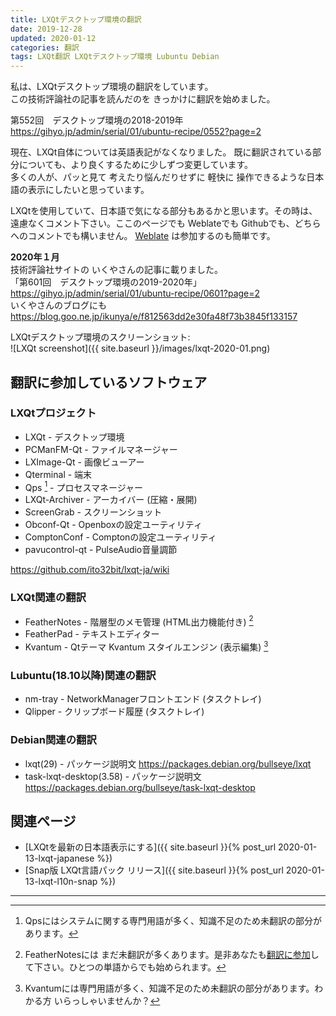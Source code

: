 ```yaml
---
title: LXQtデスクトップ環境の翻訳
date: 2019-12-28
updated: 2020-01-12
categories: 翻訳
tags: LXQt翻訳 LXQtデスクトップ環境 Lubuntu Debian
---
```


私は、LXQtデスクトップ環境の翻訳をしています。  
この技術評論社の記事を読んだのを きっかけに翻訳を始めました。

第552回　デスクトップ環境の2018-2019年  
<https://gihyo.jp/admin/serial/01/ubuntu-recipe/0552?page=2>

現在、LXQt自体については英語表記がなくなりました。
既に翻訳されている部分についても、より良くするために少しずつ変更しています。  
多くの人が、パッと見て 考えたり悩んだりせずに 軽快に 操作できるような日本語の表示にしたいと思っています。

LXQtを使用していて、日本語で気になる部分もあるかと思います。その時は、遠慮なくコメント下さい。ここのページでも Weblateでも Githubでも、どちらへのコメントでも構いません。
[Weblate](https://weblate.lxqt.org/engage/lxqt/) は参加するのも簡単です。

**2020年１月**  
技術評論社サイトの いくやさんの記事に載りました。  
「第601回　デスクトップ環境の2019-2020年」 <https://gihyo.jp/admin/serial/01/ubuntu-recipe/0601?page=2>  
いくやさんのブログにも <https://blog.goo.ne.jp/ikunya/e/f812563dd2e30fa48f73b3845f133157>  

LXQtデスクトップ環境のスクリーンショット:  
![LXQt screenshot]({{ site.baseurl }}/images/lxqt-2020-01.png)

## 翻訳に参加しているソフトウェア

### LXQtプロジェクト
- LXQt - デスクトップ環境
- PCManFM-Qt - ファイルマネージャー
- LXImage-Qt - 画像ビューアー
- Qterminal - 端末
- Qps [^qps] - プロセスマネージャー
- LXQt-Archiver - アーカイバー (圧縮・展開)
- ScreenGrab - スクリーンショット
- Obconf-Qt - Openboxの設定ユーティリティ
- ComptonConf - Comptonの設定ユーティリティ
- pavucontrol-qt - PulseAudio音量調節

<https://github.com/ito32bit/lxqt-ja/wiki>  

[^qps]: Qpsにはシステムに関する専門用語が多く、知識不足のため未翻訳の部分があります。

### LXQt関連の翻訳
- FeatherNotes - 階層型のメモ管理 (HTML出力機能付き)  [^n]
- FeatherPad - テキストエディター
- Kvantum - Qtテーマ Kvantum スタイルエンジン (表示編集)  [^k]

[^n]: FeatherNotesには まだ未翻訳が多くあります。是非あなたも[翻訳に参加](https://weblate.lxqt.org/projects/tsujan/feathernotes/ja/)して下さい。ひとつの単語からでも始められます。

[^k]: Kvantumには専門用語が多く、知識不足のため未翻訳の部分があります。わかる方 いらっしゃいませんか？

### Lubuntu(18.10以降)関連の翻訳
- nm-tray - NetworkManagerフロントエンド (タスクトレイ)
- Qlipper - クリップボード履歴 (タスクトレイ)

### Debian関連の翻訳
- lxqt(29) - パッケージ説明文  <https://packages.debian.org/bullseye/lxqt>
- task-lxqt-desktop(3.58) - パッケージ説明文 <https://packages.debian.org/bullseye/task-lxqt-desktop>

## 関連ページ

- [LXQtを最新の日本語表示にする]({{ site.baseurl }}{% post_url 2020-01-13-lxqt-japanese %})
- [Snap版 LXQt言語パック リリース]({{ site.baseurl }}{% post_url 2020-01-13-lxqt-l10n-snap %})

***
